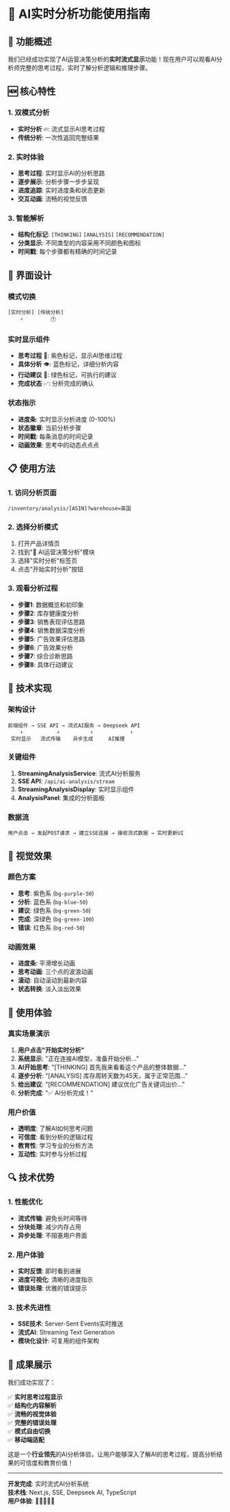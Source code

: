 # 🚀 AI实时分析功能使用指南

## 🎯 功能概述

我们已经成功实现了AI运营决策分析的**实时流式显示**功能！现在用户可以观看AI分析师完整的思考过程，实时了解分析逻辑和推理步骤。

## 🆕 核心特性

### 1. 双模式分析
- **实时分析** 🔥: 流式显示AI思考过程
- **传统分析**: 一次性返回完整结果

### 2. 实时体验
- **思考过程**: 实时显示AI的分析思路
- **逐步展示**: 分析步骤一步步呈现
- **进度追踪**: 实时进度条和状态更新
- **交互动画**: 流畅的视觉反馈

### 3. 智能解析
- **结构化标记**: `[THINKING]` `[ANALYSIS]` `[RECOMMENDATION]`
- **分类显示**: 不同类型的内容采用不同颜色和图标
- **时间戳**: 每个步骤都有精确的时间记录

## 🎨 界面设计

### 模式切换
```
[实时分析] [传统分析]
    ⚡         🕐
```

### 实时显示组件
- **思考过程** 🧠: 紫色标记，显示AI思维过程
- **具体分析** 👁️: 蓝色标记，详细分析内容  
- **行动建议** 🎯: 绿色标记，可执行的建议
- **完成状态** ✅: 分析完成的确认

### 状态指示
- **进度条**: 实时显示分析进度 (0-100%)
- **状态徽章**: 当前分析步骤
- **时间戳**: 每条消息的时间记录
- **动画效果**: 思考中的动态点点点

## 📋 使用方法

### 1. 访问分析页面
```
/inventory/analysis/[ASIN]?warehouse=英国
```

### 2. 选择分析模式
1. 打开产品详情页
2. 找到"🤖 AI运营决策分析"模块  
3. 选择"实时分析"标签页
4. 点击"开始实时分析"按钮

### 3. 观看分析过程
- **步骤1**: 数据概览和初印象
- **步骤2**: 库存健康度分析
- **步骤3**: 销售表现评估思路
- **步骤4**: 销售数据深度分析
- **步骤5**: 广告效果评估思路
- **步骤6**: 广告效果分析
- **步骤7**: 综合诊断思路
- **步骤8**: 具体行动建议

## 🔧 技术实现

### 架构设计
```
前端组件 → SSE API → 流式AI服务 → Deepseek API
    ↓           ↓          ↓            ↓
 实时显示   流式传输    异步生成     AI推理
```

### 关键组件
1. **StreamingAnalysisService**: 流式AI分析服务
2. **SSE API**: `/api/ai-analysis/stream` 
3. **StreamingAnalysisDisplay**: 实时显示组件
4. **AnalysisPanel**: 集成的分析面板

### 数据流
```
用户点击 → 发起POST请求 → 建立SSE连接 → 接收流式数据 → 实时更新UI
```

## 🎨 视觉效果

### 颜色方案
- **思考**: 紫色系 (`bg-purple-50`)
- **分析**: 蓝色系 (`bg-blue-50`)  
- **建议**: 绿色系 (`bg-green-50`)
- **完成**: 深绿色 (`bg-green-100`)
- **错误**: 红色系 (`bg-red-50`)

### 动画效果
- **进度条**: 平滑增长动画
- **思考动画**: 三个点的波浪动画
- **滚动**: 自动滚动到最新内容
- **状态转换**: 淡入淡出效果

## 🚀 使用体验

### 真实场景演示
1. **用户点击"开始实时分析"**
2. **系统显示**: "正在连接AI模型，准备开始分析..."
3. **AI开始思考**: "[THINKING] 首先我来看看这个产品的整体数据..."
4. **逐步分析**: "[ANALYSIS] 库存周转天数为45天，属于正常范围..."
5. **给出建议**: "[RECOMMENDATION] 建议优化广告关键词出价..."
6. **分析完成**: "✅ AI分析完成！"

### 用户价值
- **透明度**: 了解AI如何思考问题
- **可信度**: 看到分析的逻辑过程
- **教育性**: 学习专业的分析方法
- **互动性**: 实时参与分析过程

## 🔍 技术优势

### 1. 性能优化
- **流式传输**: 避免长时间等待
- **分块处理**: 减少内存占用
- **异步处理**: 不阻塞用户界面

### 2. 用户体验
- **实时反馈**: 即时看到进展
- **进度可视化**: 清晰的进度指示
- **错误处理**: 优雅的错误提示

### 3. 技术先进性
- **SSE技术**: Server-Sent Events实时推送
- **流式AI**: Streaming Text Generation
- **模块化设计**: 可复用的组件架构

## 🎉 成果展示

我们成功实现了：

✅ **实时思考过程显示**  
✅ **结构化内容解析**  
✅ **流畅的视觉体验**  
✅ **完整的错误处理**  
✅ **模式自由切换**  
✅ **移动端适配**  

这是一个**行业领先**的AI分析体验，让用户能够深入了解AI的思考过程，提高分析结果的可信度和教育价值！

---

**开发完成**: 实时流式AI分析系统  
**技术栈**: Next.js, SSE, Deepseek AI, TypeScript  
**用户体验**: 🌟🌟🌟🌟🌟